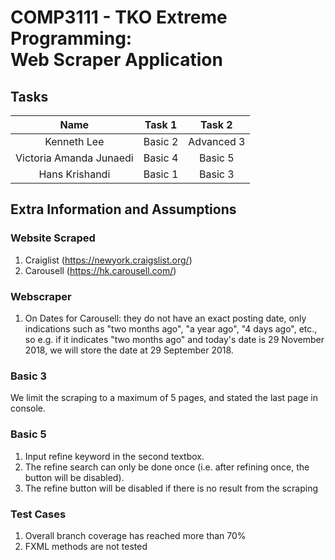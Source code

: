 # COMP3111 - TKO Extreme Programming: <br> Web Scraper Application

## Tasks
| Name | Task 1 | Task 2 |
| :---: | :---: | :---: |
| Kenneth Lee | Basic 2 | Advanced 3 |
| Victoria Amanda Junaedi | Basic 4 | Basic 5 |
| Hans Krishandi | Basic 1 | Basic 3 |

## Extra Information and Assumptions
### Website Scraped
1. Craiglist (https://newyork.craigslist.org/)
2. Carousell (https://hk.carousell.com/)

### Webscraper
1. On Dates for Carousell: they do not have an exact posting date, only indications such as "two months ago", "a year ago", "4 days ago", etc., so e.g. if it indicates "two months ago" and today's date is 29 November 2018, we will store the date at 29 September 2018.  

### Basic 3
We limit the scraping to a maximum of 5 pages, and stated the last page in console. 

### Basic 5
1. Input refine keyword in the second textbox.
2. The refine search can only be done once (i.e. after refining once, the button will be disabled). 
3. The refine button will be disabled if there is no result from the scraping

### Test Cases
1. Overall branch coverage has reached more than 70%
2. FXML methods are not tested

